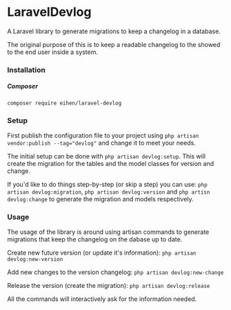 # LaravelDevlog

A Laravel library to generate migrations to keep a changelog in a database.

The original purpose of this is to keep a readable changelog to the showed to the end user inside a system.

### Installation
##### Composer
`composer require eihen/laravel-devlog`

### Setup
First publish the configuration file to your project using
`php artisan vendor:publish --tag="devlog"`
and change it to meet your needs.

The initial setup can be done with `php artisan devlog:setup`.
This will create the migration for the tables and the model classes for version and change.

If you'd like to do things step-by-step (or skip a step) you can use:
`php artisan devlog:migration`, `php artisan devlog:version` and `php artisn devlog:change`
to generate the migration and models respectively.

### Usage

The usage of the library is around using artisan commands to generate migrations that keep the changelog on the dabase
up to date.

Create new future version (or update it's information):
`php artisan devlog:new-version`

Add new changes to the version changelog:
`php artisan devlog:new-change`

Release the version (create the migration):
`php artisan devlog:release`

All the commands will interactively ask for the information needed.
